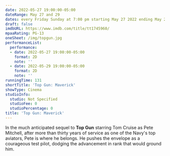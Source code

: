 ```yaml
---
date: 2022-05-27 19:00:00-05:00
dateRange: May 27 and 29
dates: every Friday Sunday at 7:00 pm starting May 27 2022 ending May 29 2022
draft: false
imdbURL: https://www.imdb.com/title/tt1745960/
mpaaRating: PG-13
oneSheet: /img/topgun.jpg
performanceList:
  performance:
  - date: 2022-05-27 19:00:00-05:00
    format: 2D
    note: ''
  - date: 2022-05-29 19:00:00-05:00
    format: 2D
    note: ''
runningTime: 131
shortTitle: 'Top Gun: Maverick'
showType: Cinema
studioInfo:
  studio: Not Specified
  studioFee: 0
  studioPercentage: 0
title: 'Top Gun: Maverick'
---
```


In the much anticipated sequel to **Top Gun** starring Tom Cruise as Pete Mitchell, after more than thirty years of service as one of the Navy's top aviators, Pete is where he belongs. He pushes the envelope as a courageous test pilot, dodging the advancement in rank that would ground him.
